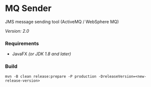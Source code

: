 # MQ Sender
JMS message sending tool (ActiveMQ / WebSphere MQ)

_Version: 2.0_

### Requirements
* JavaFX _(or JDK 1.8 and later)_

### Build
    mvn -B clean release:prepare -P production -DreleaseVersion=<new-release-version>
